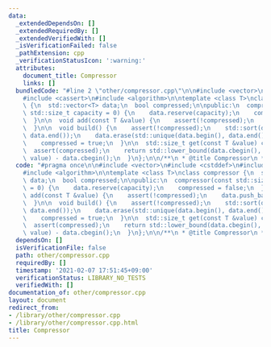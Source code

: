 ```yaml
---
data:
  _extendedDependsOn: []
  _extendedRequiredBy: []
  _extendedVerifiedWith: []
  _isVerificationFailed: false
  _pathExtension: cpp
  _verificationStatusIcon: ':warning:'
  attributes:
    document_title: Compressor
    links: []
  bundledCode: "#line 2 \"other/compressor.cpp\"\n\n#include <vector>\n#include <cstddef>\n\
    #include <cassert>\n#include <algorithm>\n\ntemplate <class T>\nclass compressor\
    \ {\n  std::vector<T> data;\n  bool compressed;\n\npublic:\n  compressor(const\
    \ std::size_t capacity = 0) {\n    data.reserve(capacity);\n    compressed = false;\n\
    \  }\n\n  void add(const T &value) {\n    assert(!compressed);\n    data.push_back(value);\n\
    \  }\n\n  void build() {\n    assert(!compressed);\n    std::sort(data.begin(),\
    \ data.end());\n    data.erase(std::unique(data.begin(), data.end()), data.end());\n\
    \    compressed = true;\n  }\n\n  std::size_t get(const T &value) const {\n  \
    \  assert(compressed);\n    return std::lower_bound(data.cbegin(), data.cend(),\
    \ value) - data.cbegin();\n  }\n};\n\n/**\n * @title Compressor\n */\n"
  code: "#pragma once\n\n#include <vector>\n#include <cstddef>\n#include <cassert>\n\
    #include <algorithm>\n\ntemplate <class T>\nclass compressor {\n  std::vector<T>\
    \ data;\n  bool compressed;\n\npublic:\n  compressor(const std::size_t capacity\
    \ = 0) {\n    data.reserve(capacity);\n    compressed = false;\n  }\n\n  void\
    \ add(const T &value) {\n    assert(!compressed);\n    data.push_back(value);\n\
    \  }\n\n  void build() {\n    assert(!compressed);\n    std::sort(data.begin(),\
    \ data.end());\n    data.erase(std::unique(data.begin(), data.end()), data.end());\n\
    \    compressed = true;\n  }\n\n  std::size_t get(const T &value) const {\n  \
    \  assert(compressed);\n    return std::lower_bound(data.cbegin(), data.cend(),\
    \ value) - data.cbegin();\n  }\n};\n\n/**\n * @title Compressor\n */"
  dependsOn: []
  isVerificationFile: false
  path: other/compressor.cpp
  requiredBy: []
  timestamp: '2021-02-07 17:51:45+09:00'
  verificationStatus: LIBRARY_NO_TESTS
  verifiedWith: []
documentation_of: other/compressor.cpp
layout: document
redirect_from:
- /library/other/compressor.cpp
- /library/other/compressor.cpp.html
title: Compressor
---
```

